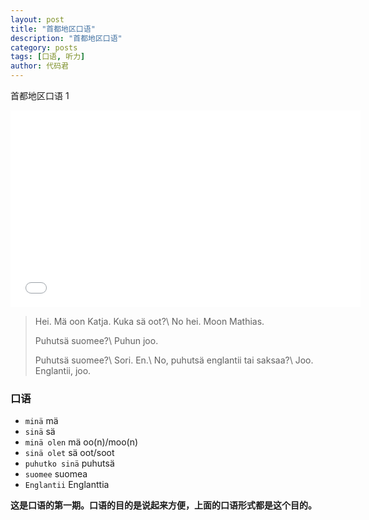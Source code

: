 ```yaml
---
layout: post
title: "首都地区口语"
description: "首都地区口语"
category: posts
tags: [口语, 听力]
author: 代码君
---
```


首都地区口语 1

<iframe width="560" height="315" src="//www.youtube.com/embed/3QXRzMd1OYk" frameborder="0"></iframe>

>Hei. Mä oon Katja. Kuka sä oot?\\
>No hei. Moon Mathias.
>
>Puhutsä suomee?\\
>Puhun joo.
>
>Puhutsä suomee?\\
>Sori. En.\\
>No, puhutsä englantii tai saksaa?\\
>Joo. Englantii, joo.

### 口语

- `minä` mä
- `sinä` sä
- `minä olen` mä oo(n)/moo(n)
- `sinä olet` sä oot/soot
- `puhutko sinä` puhutsä
- `suomee` suomea
- `Englantii` Englanttia

**这是口语的第一期。口语的目的是说起来方便，上面的口语形式都是这个目的。**
